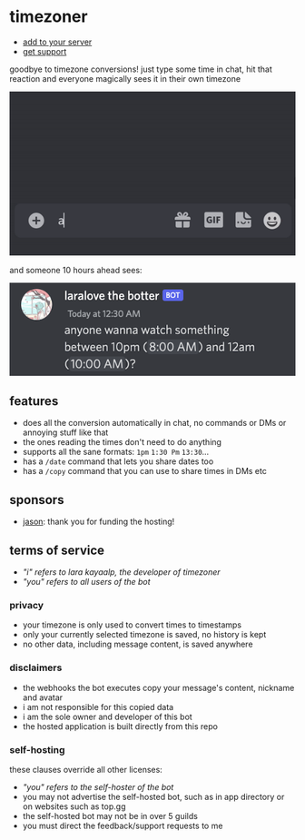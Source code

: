 # timezoner

- [add to your server](https://discord.com/api/oauth2/authorize?client_id=909820903574106203&permissions=536947776&scope=bot%20applications.commands)
- [get support](https://discord.gg/6vAzfFj8xG)

goodbye to timezone conversions! just type some time in chat, hit that reaction and everyone magically sees it in their
own timezone

![example](examples/sent.gif)

and someone 10 hours ahead sees:

![example](examples/shown.png)

## features

- does all the conversion automatically in chat, no commands or DMs or annoying stuff like that
- the ones reading the times don't need to do anything
- supports all the sane formats: `1pm` `1:30 Pm` `13:30`...
- has a `/date` command that lets you share dates too
- has a `/copy` command that you can use to share times in DMs etc

## sponsors

- [jason](https://github.com/zudsniper): thank you for funding the hosting!

## terms of service

- *"i" refers to lara kayaalp, the developer of timezoner*
- *"you" refers to all users of the bot*

### privacy

- your timezone is only used to convert times to timestamps
- only your currently selected timezone is saved, no history is kept
- no other data, including message content, is saved anywhere

### disclaimers

- the webhooks the bot executes copy your message's content, nickname and avatar
- i am not responsible for this copied data
- i am the sole owner and developer of this bot
- the hosted application is built directly from this repo

### self-hosting

these clauses override all other licenses:

- *"you" refers to the self-hoster of the bot*
- you may not advertise the self-hosted bot, such as in app directory or on websites such as top.gg
- the self-hosted bot may not be in over 5 guilds
- you must direct the feedback/support requests to me
